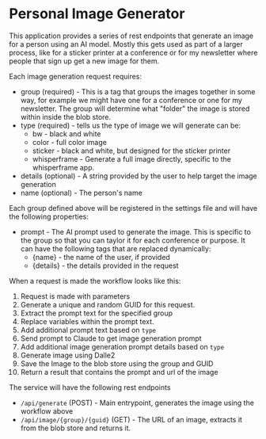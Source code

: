 # Personal Image Generator

This application provides a series of rest endpoints that generate an image for a person using an AI model. Mostly this gets used as part of a larger process, like for a sticker printer at a conference or for my newsletter where people that sign up get a new image for them.

Each image generation request requires:
- group (required) - This is a tag that groups the images together in some way, for example we might have one for a conference or one for my newsletter. The group will determine what "folder" the image is stored within inside the blob store.
- type (required) - tells us the type of image we will generate can be:
	- bw - black and white
	- color - full color image
	- sticker - black and white, but designed for the sticker printer
	- whisperframe - Generate a full image directly, specific to the whisperframe app.
- details (optional) - A string provided by the user to help target the image generation
- name (optional) - The person's name

Each group defined above will be registered in the settings file and will have the following properties:
- prompt - The AI prompt used to generate the image. This is specific to the group so that you can taylor it for each conference or purpose. It can have the following tags that are replaced dynamically:
	- {name} - the name of the user, if provided
	- {details} - the details provided in the request 

When a request is made the workflow looks like this:
1. Request is made with parameters
2. Generate a unique and random GUID for this request.
2. Extract the prompt text for the specified group
3. Replace variables within the prompt text.
4. Add additional prompt text based on `type`
5. Send prompt to Claude to get image generation prompt
6. Add additional image generation prompt details based on `type`
7. Generate image using Dalle2
8. Save the Image to the blob store using the group and GUID
9. Return a result that contains the prompt and url of the image

The service will have the following rest endpoints

- `/api/generate` (POST) - Main entrypoint, generates the image using the workflow above
- `/api/image/{group}/{guid}` (GET) - The URL of an image, extracts it from the blob store and returns it.